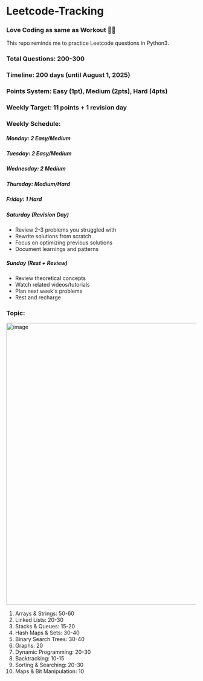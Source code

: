 # Leetcode-Tracking
### Love Coding as same as Workout 🏋️‍♀️

This repo reminds me to practice Leetcode questions in Python3.

### Total Questions: 200-300
### Timeline: 200 days (until August 1, 2025)
### Points System: Easy (1pt), Medium (2pts), Hard (4pts)
### Weekly Target: 11 points + 1 revision day
  
### Weekly Schedule:

##### Monday: 2 Easy/Medium 

##### Tuesday: 2 Easy/Medium 

##### Wednesday: 2 Medium

##### Thursday: Medium/Hard 

##### Friday: 1 Hard 

##### Saturday (Revision Day)

- Review 2-3 problems you struggled with
- Rewrite solutions from scratch
- Focus on optimizing previous solutions
- Document learnings and patterns

##### Sunday (Rest + Review)

- Review theoretical concepts
- Watch related videos/tutorials
- Plan next week's problems
- Rest and recharge

### Topic:
<img width="746" alt="image" src="https://github.com/user-attachments/assets/df2ef978-f528-4d14-b52f-072860af9bf5" />

1. Arrays & Strings: 50-60 
2. Linked Lists: 20-30 
3. Stacks & Queues: 15-20 
4. Hash Maps & Sets: 30-40 
5. Binary Search Trees: 30-40 
6. Graphs: 20 
7. Dynamic Programming: 20-30 
8. Backtracking: 10-15 
9. Sorting & Searching: 20-30 
10. Maps & Bit Manipulation: 10 



